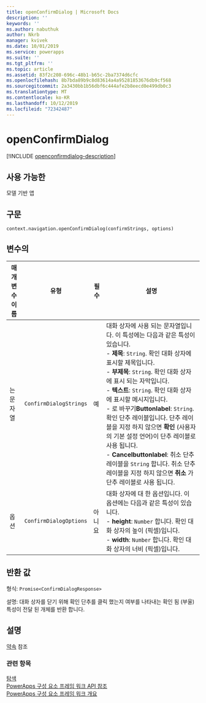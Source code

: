 ```yaml
---
title: openConfirmDialog | Microsoft Docs
description: ''
keywords: ''
ms.author: nabuthuk
author: Nkrb
manager: kvivek
ms.date: 10/01/2019
ms.service: powerapps
ms.suite: ''
ms.tgt_pltfrm: ''
ms.topic: article
ms.assetid: 83f2c208-696c-48b1-b65c-2ba7374d6cfc
ms.openlocfilehash: 8b7bda89b9c8d83614a4a95281853676db9cf568
ms.sourcegitcommit: 2a3430bb1b56dbf6c444afe2b8eecd0e499db0c3
ms.translationtype: MT
ms.contentlocale: ko-KR
ms.lasthandoff: 10/12/2019
ms.locfileid: "72342487"
---
```

# <a name="openconfirmdialog"></a>openConfirmDialog

[!INCLUDE [openconfirmdialog-description](includes/openconfirmdialog-description.md)]

## <a name="available-for"></a>사용 가능한 

모델 기반 앱

## <a name="syntax"></a>구문

`context.navigation.openConfirmDialog(confirmStrings, options)`

## <a name="parameters"></a>변수의

| 매개 변수 이름|유형|필수|설명|
| ------------- |----|--------|-----------|
|는 문자열|`ConfirmDialogStrings`|예|대화 상자에 사용 되는 문자열입니다. 이 특성에는 다음과 같은 특성이 있습니다.<br/>- **제목**: `String`. 확인 대화 상자에 표시할 제목입니다. <br/>- **부제목**: `String`. 확인 대화 상자에 표시 되는 자막입니다.<br/>- **텍스트**: `String`. 확인 대화 상자에 표시할 메시지입니다.<br/>- 로 바꾸기**Buttonlabel**: `String`. 확인 단추 레이블입니다. 단추 레이블을 지정 하지 않으면 **확인** (사용자의 기본 설정 언어)이 단추 레이블로 사용 됩니다.<br/>- **Cancelbuttonlabel**: 취소 단추 레이블을 `String` 합니다. 취소 단추 레이블을 지정 하지 않으면 **취소** 가 단추 레이블로 사용 됩니다.|
|옵션|`ConfirmDialogOptions`|아니요|대화 상자에 대 한 옵션입니다. 이 옵션에는 다음과 같은 특성이 있습니다.<br/>- **height**: `Number` 합니다. 확인 대화 상자의 높이 (픽셀)입니다. <br/>- **width**: `Number` 합니다. 확인 대화 상자의 너비 (픽셀)입니다.|

## <a name="return-value"></a>반환 값

형식: `Promise<ConfirmDialogResponse>`

설명: 대화 상자를 닫기 위해 확인 단추를 클릭 했는지 여부를 나타내는 확인 됨 (부울) 특성이 전달 된 개체를 반환 합니다.

## <a name="remarks"></a>설명

[약속](https://developer.mozilla.org/docs/Web/JavaScript/reference/Global_Objects/Promise) 참조 


### <a name="related-topics"></a>관련 항목

[탐색](../navigation.md)<br/>
[PowerApps 구성 요소 프레임 워크 API 참조](../../reference/index.md)<br/>
[PowerApps 구성 요소 프레임 워크 개요](../../overview.md)